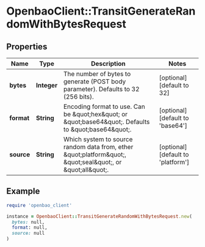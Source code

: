 # OpenbaoClient::TransitGenerateRandomWithBytesRequest

## Properties

| Name | Type | Description | Notes |
| ---- | ---- | ----------- | ----- |
| **bytes** | **Integer** | The number of bytes to generate (POST body parameter). Defaults to 32 (256 bits). | [optional][default to 32] |
| **format** | **String** | Encoding format to use. Can be \&quot;hex\&quot; or \&quot;base64\&quot;. Defaults to \&quot;base64\&quot;. | [optional][default to &#39;base64&#39;] |
| **source** | **String** | Which system to source random data from, ether \&quot;platform\&quot;, \&quot;seal\&quot;, or \&quot;all\&quot;. | [optional][default to &#39;platform&#39;] |

## Example

```ruby
require 'openbao_client'

instance = OpenbaoClient::TransitGenerateRandomWithBytesRequest.new(
  bytes: null,
  format: null,
  source: null
)
```

